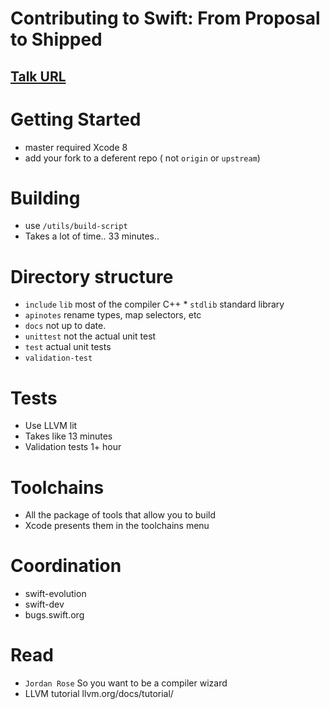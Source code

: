 # Contributing to Swift: From Proposal to Shipped
[Talk URL](https://realm.io/news/slug-russ-bishop-contributing-open-source-swift-proposal/)
-----
# Getting Started

* master required Xcode 8
* add your fork to a deferent repo ( not `origin` or `upstream`)

# Building
* use `/utils/build-script`
* Takes a lot of time.. 33 minutes..

# Directory structure
* `include` `lib` most of the compiler C++ * `stdlib` standard library
* `apinotes` rename types, map selectors, etc
* `docs` not up to date.
* `unittest` not the actual unit test
* `test` actual unit tests
* `validation-test`

# Tests
* Use LLVM lit
* Takes like 13 minutes
* Validation tests 1+ hour

# Toolchains
* All the package of tools that allow you to build
* Xcode presents them in the toolchains menu

# Coordination
* swift-evolution
* swift-dev
* bugs.swift.org

# Read
* `Jordan Rose` So you want to be a compiler wizard
* LLVM tutorial llvm.org/docs/tutorial/
